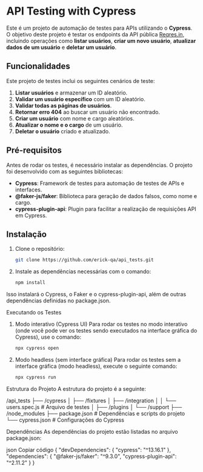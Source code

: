﻿# API Testing with Cypress

Este é um projeto de automação de testes para APIs utilizando o **Cypress**. O objetivo deste projeto é testar os endpoints da API pública [Reqres.in](https://reqres.in), incluindo operações como **listar usuários**, **criar um novo usuário**, **atualizar dados de um usuário** e **deletar um usuário**.

## Funcionalidades

Este projeto de testes inclui os seguintes cenários de teste:

1. **Listar usuários** e armazenar um ID aleatório.
2. **Validar um usuário específico** com um ID aleatório.
3. **Validar todas as páginas de usuários**.
4. **Retornar erro 404** ao buscar um usuário não encontrado.
5. **Criar um usuário** com nome e cargo aleatórios.
6. **Atualizar o nome e o cargo** de um usuário.
7. **Deletar o usuário** criado e atualizado.

## Pré-requisitos

Antes de rodar os testes, é necessário instalar as dependências. O projeto foi desenvolvido com as seguintes bibliotecas:

- **Cypress**: Framework de testes para automação de testes de APIs e interfaces.
- **@faker-js/faker**: Biblioteca para geração de dados falsos, como nome e cargo.
- **cypress-plugin-api**: Plugin para facilitar a realização de requisições API em Cypress.

## Instalação

1. Clone o repositório:

   ```bash
   git clone https://github.com/erick-qa/api_tests.git

2. Instale as dependências necessárias com o comando:

   ```bash
   npm install
   
Isso instalará o Cypress, o Faker e o cypress-plugin-api, além de outras dependências definidas no package.json.

Executando os Testes
1. Modo interativo (Cypress UI)
Para rodar os testes no modo interativo (onde você pode ver os testes sendo executados na interface gráfica do Cypress), use o comando:

   ```bash
   npx cypress open

2. Modo headless (sem interface gráfica)
Para rodar os testes sem a interface gráfica (modo headless), execute o seguinte comando:

   ```bash
   npx cypress run

Estrutura do Projeto
A estrutura do projeto é a seguinte:


/api_tests
├── /cypress
│   ├── /fixtures
│   ├── /integration
│   │   └── users.spec.js  # Arquivo de testes
│   ├── /plugins
│   └── /support
├── /node_modules
├── package.json  # Dependências e scripts do projeto
└── cypress.json   # Configurações do Cypress

Dependências
As dependências do projeto estão listadas no arquivo package.json:

json
Copiar código
{
  "devDependencies": {
    "cypress": "^13.16.1"
  },
  "dependencies": {
    "@faker-js/faker": "^9.3.0",
    "cypress-plugin-api": "^2.11.2"
  }
}
